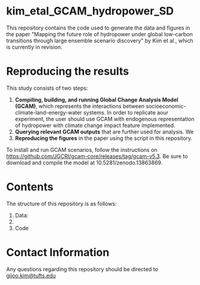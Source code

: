 # kim_etal_GCAM_hydropower_SD

This repository contains the code used to generate the data and figures in the paper "Mapping the future role of hydropower under global low-carbon transitions through large ensemble scenario discovery" by Kim et al., which is currently in revision.

# Reproducing the results
This study consists of two steps:
 1. **Compiling, building, and running Global Change Analysis Model (GCAM)**, which represents the interactions between socioeconomic-climate-land-energy-water systems. In order to replicate aour experiment, the user should use GCAM with endogenous representation of hydropower with climate change impact feature implemented. 
 2. **Querying relevant GCAM outputs** that are further used for analysis. We
 3. **Reproducing the figures** in the paper using the script in this repository.

To install and run GCAM scenarios, follow the instructions on https://github.com/JGCRI/gcam-core/releases/tag/gcam-v5.3. Be sure to download and compile the model at 10.5281/zenodo.13863869.

# Contents
The structure of this repository is as follows:
1. Data: 
2. 
3. Code




# Contact Information
Any questions regarding this repository should be directed to gijoo.kim@tufts.edu
